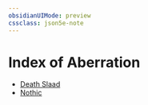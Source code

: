 ```yaml
---
obsidianUIMode: preview
cssclass: json5e-note
---
```

# Index of Aberration

- [Death Slaad](death-slaad.md)
- [Nothic](nothic.md)
